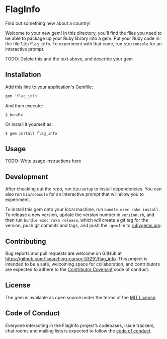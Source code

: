 # FlagInfo

Find out something new about a country!

Welcome to your new gem! In this directory, you'll find the files you need to be able to package up your Ruby library into a gem. Put your Ruby code in the file `lib/flag_info`. To experiment with that code, run `bin/console` for an interactive prompt.

TODO: Delete this and the text above, and describe your gem

## Installation

Add this line to your application's Gemfile:

```ruby
gem 'flag_info'
```

And then execute:

    $ bundle

Or install it yourself as:

    $ gem install flag_info

## Usage

TODO: Write usage instructions here

## Development

After checking out the repo, run `bin/setup` to install dependencies. You can also run `bin/console` for an interactive prompt that will allow you to experiment.

To install this gem onto your local machine, run `bundle exec rake install`. To release a new version, update the version number in `version.rb`, and then run `bundle exec rake release`, which will create a git tag for the version, push git commits and tags, and push the `.gem` file to [rubygems.org](https://rubygems.org).

## Contributing

Bug reports and pull requests are welcome on GitHub at https://github.com/'searching-cursor-5329'/flag_info. This project is intended to be a safe, welcoming space for collaboration, and contributors are expected to adhere to the [Contributor Covenant](http://contributor-covenant.org) code of conduct.

## License

The gem is available as open source under the terms of the [MIT License](https://opensource.org/licenses/MIT).

## Code of Conduct

Everyone interacting in the FlagInfo project’s codebases, issue trackers, chat rooms and mailing lists is expected to follow the [code of conduct](https://github.com/'searching-cursor-5329'/flag_info/blob/master/CODE_OF_CONDUCT.md).
